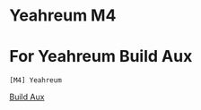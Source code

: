 # Yeahreum M4


# For Yeahreum Build Aux

 ```
[M4] Yeahreum
```
[Build Aux](https://github.com/yeahreum/buildaux)
